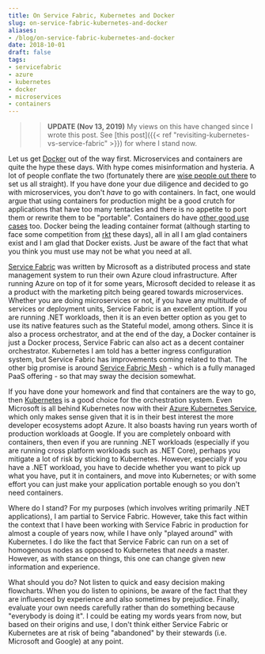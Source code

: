 ```yaml
---
title: On Service Fabric, Kubernetes and Docker
slug: on-service-fabric-kubernetes-and-docker
aliases:
- /blog/on-service-fabric-kubernetes-and-docker
date: 2018-10-01
draft: false
tags:
- servicefabric
- azure
- kubernetes
- docker
- microservices
- containers
---
```

>> **UPDATE (Nov 13, 2019)** My views on this have changed since I wrote this post. See [this post]({{< ref "revisiting-kubernetes-vs-service-fabric" >}}) for where I stand now.

Let us get [Docker](https://en.wikipedia.org/wiki/Docker_(software)) out of the way first. Microservices and containers are quite the hype these days. With hype comes misinformation and hysteria. A lot of people conflate the two (fortunately there are [wise people out there](https://jimmybogard.com/my-microservices-faq/) to set us all straight). If you have done your due diligence and decided to go with microservices, you don't *have* to go with containers. In fact, one would argue that using containers for production might be a good crutch for applications that have too many tentacles and there is no appetite to port them or rewrite them to be "portable". Containers do have [other good use cases](https://jimmybogard.com/containers-what-is-it-good-for/) too. Docker being the leading container format (although starting to face some competition from [rkt](https://coreos.com/rkt/) these days), all in all I am glad containers exist and I am glad that Docker exists. Just be aware of the fact that what you think you must use may not be what you need at all.

[Service Fabric](https://azure.microsoft.com/en-us/services/service-fabric/) was written by Microsoft as a distributed process and state management system to run their own Azure cloud infrastructure. After running Azure on top of it for some years, Microsoft decided to release it as a product with the marketing pitch being geared towards microservices. Whether you are doing microservices or not, if you have any multitude of services or deployment units, Service Fabric is an excellent option. If you are running .NET workloads, then it is an even better option as you get to use its native features such as the Stateful model, among others. Since it is also a process orchestrator, and at the end of the day, a Docker container is just a Docker process, Service Fabric can also act as a decent container orchestrator. Kubernetes I am told has a better ingress configuration system, but Service Fabric has improvements coming related to that. The other big promise is around [Service Fabric Mesh](https://docs.microsoft.com/en-us/azure/service-fabric-mesh/service-fabric-mesh-overview) - which is a fully managed PaaS offering - so that may sway the decision somewhat. 

If you have done your homework and find that containers are the way to go, then [Kubernetes](https://kubernetes.io/) is a good choice for the orchestration system. Even Microsoft is all behind Kubernetes now with their [Azure Kubernetes Service](https://azure.microsoft.com/en-us/services/kubernetes-service/), which only makes sense given that it is in their best interest the more developer ecosystems adopt Azure. It also boasts having run years worth of production workloads at Google. If you are completely onboard with containers, then even if you are running .NET workloads (especially if you are running cross platform workloads such as .NET Core), perhaps you mitigate a lot of risk by sticking to Kubernetes. However, especially if you have a .NET workload, you have to decide whether you want to pick up what you have, put it in containers, and move into Kubernetes; or with some effort you can just make your application portable enough so you don't need containers.

Where do I stand? For my purposes (which involves writing primarily .NET applications), I am partial to Service Fabric. However, take this fact within the context that I have been working with Service Fabric in production for almost a couple of years now, while I have only "played around" with Kubernetes. I do like the fact that Service Fabric can run on a set of homogenous nodes as opposed to Kubernetes that *needs* a master. However, as with stance on things, this one can change given new information and experience.

What should you do? Not listen to quick and easy decision making flowcharts. When you do listen to opinions, be aware of the fact that they are influenced by experience and also sometimes by prejudice. Finally, evaluate your own needs carefully rather than do something because "everybody is doing it". I could be eating my words years from now, but based on their origins and use, I don't think either Service Fabric or Kubernetes are at risk of being "abandoned" by their stewards (i.e. Microsoft and Google) at any point.
